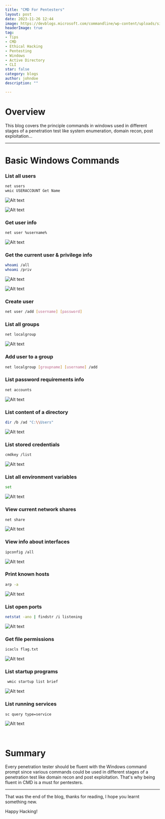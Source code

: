 ```yaml
---
title: "CMD For Pentesters"
layout: post
date: 2023-11-26 12:44
image: https://devblogs.microsoft.com/commandline/wp-content/uploads/sites/33/2019/03/CommandLineIcon.png
headerImage: true
tag:
- Tips
- CMD
- Ethical Hacking
- Pentesting
- Windows
- Active Directory
- CLI
star: false
category: blogs
author: johndoe
description: ""

---
```


# Overview

This blog covers the principle commands in windows used in different stages of a penetration test like system enumeration, domain recon, post exploitation...

---

# Basic Windows Commands

### List all users

```bash
net users
wmic USERACCOUNT Get Name
```

![Alt text](<../../assets/images/BlogPics/2023-11-25 19_08_16-Window.png>)

![Alt text](<../../assets/images/BlogPics/2023-11-25 19_24_20-Window.png>)

### Get user info

```bash
net user %username%
```
![Alt text](<../../assets/images/BlogPics/2023-11-25 19_19_27-Window.png>)

### Get the current user & privilege info

```bash
whoami /all
whoami /priv
```

![Alt text](<../../assets/images/BlogPics/2023-11-25 19_00_12-Window.png>)

![Alt text](<../../assets/images/BlogPics/2023-11-25 19_09_27-Window.png>)

### Create user

```bash
net user /add [username] [password]
```

### List all groups

```bash
net localgroup
```

![Alt text](<../../assets/images/BlogPics/2023-11-25 19_25_17-Window.png>)

### Add user to a group

```bash
net localgroup [groupname] [username] /add
```

### List password requirements info

```bash
net accounts
```

![Alt text](<../../assets/images/BlogPics/2023-11-25 19_21_50-Window.png>)

### List content of a directory

```bash
dir /b /ad "C:\\Users"
```

![Alt text](<../../assets/images/BlogPics/2023-11-25 19_11_11-Window.png>)

### List stored credentials

```bash
cmdkey /list
```

![Alt text](<../../assets/images/BlogPics/2023-11-25 19_27_05-Window.png>)

### List all environment variables

```bash
set
```

![Alt text](<../../assets/images/BlogPics/2023-11-25 19_35_21-Window.png>)

### View current network shares

```bash
net share
```

![Alt text](<../../assets/images/BlogPics/2023-11-25 19_47_49-Window.png>)

### View info about interfaces

```bash
ipconfig /all
```

![Alt text](<../../assets/images/BlogPics/2023-11-26 20_49_36-Command Prompt.png>)

### Print known hosts

```bash
arp -a
```

![Alt text](<../../assets/images/BlogPics/2023-11-26 20_51_43-Command Prompt.png>)

### List open ports

```bash
netstat -ano | findstr /i listening
```

![Alt text](<../../assets/images/BlogPics/2023-11-26 20_54_23-Command Prompt.png>)

### Get file permissions

```bash
icacls flag.txt
```

![Alt text](<../../assets/images/BlogPics/2023-11-26 20_59_02-Command Prompt.png>)

### List startup programs

```bash
 wmic startup list brief
```

![Alt text](<../../assets/images/BlogPics/2023-11-26 21_13_24-Command Prompt.png>)

### List running services

```bash
sc query type=service
```

![Alt text](<../../assets/images/BlogPics/2023-11-26 21_16_50-Command Prompt.png>)

<br/>

# Summary

Every penetration tester should be fluent with the Windows command prompt since various commands could be used in different stages of a penetration test like domain recon and post exploitation. That's why being fluent in CMD is a must for pentesters.

---

That was the end of the blog, thanks for reading, I hope you learnt something new.

<p>Happy Hacking!</p>